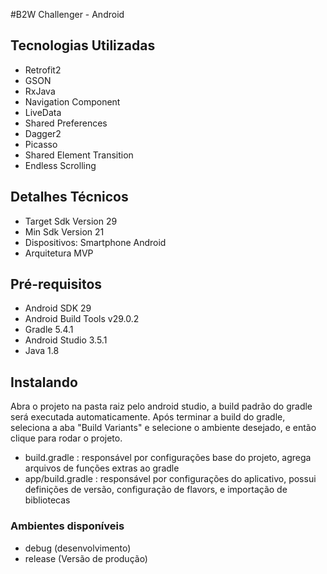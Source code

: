 #B2W Challenger - Android

## Tecnologias Utilizadas
- Retrofit2
- GSON
- RxJava
- Navigation Component
- LiveData
- Shared Preferences
- Dagger2
- Picasso
- Shared Element Transition
- Endless Scrolling

## Detalhes Técnicos
- Target Sdk Version 29
- Min Sdk Version 21
- Dispositivos: Smartphone Android
- Arquitetura MVP

## Pré-requisitos
- Android SDK 29
- Android Build Tools v29.0.2
- Gradle 5.4.1
- Android Studio 3.5.1
- Java 1.8

## Instalando
Abra o projeto na pasta raiz pelo android studio, a build padrão do gradle será executada automaticamente.
Após terminar a build do gradle, seleciona a aba "Build Variants" e selecione o ambiente desejado, e então clique para rodar o projeto.

- build.gradle : responsável por configurações base do projeto, agrega arquivos de funções extras ao gradle
- app/build.gradle : responsável por configurações do aplicativo, possui definições de versão, configuração de flavors, e importação de bibliotecas

### Ambientes disponíveis
- debug (desenvolvimento)
- release (Versão de produção)
